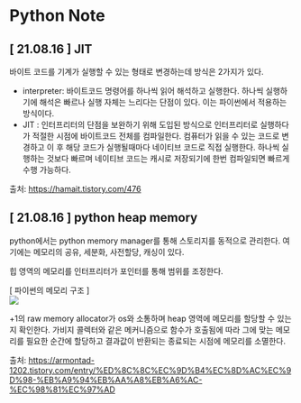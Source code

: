 # Python Note

## [ 21.08.16 ] JIT 
바이트 코드를 기계가 실행할 수 있는 형태로 변경하는데 방식은 2가지가 있다.
- interpreter: 바이트코드 명령어를 하나씩 읽어 해석하고 실행한다. 하나씩 실행하기에 해석은 빠르나 실행 자체는 느리다는 단점이 있다. 이는 파이썬에서 적용하는 방식이다.
- JIT : 인터프리터의 단점을 보완하기 위해 도입된 방식으로 인터프리터로 실행하다가 적절한 시점에 바이트코드 전체를 컴파일한다. 컴퓨터가 읽을 수 있는 코드로 변경하고 이 후 해당 코드가 실행될때마다 네이티브 코드로 직접 실행한다. 
하나씩 실행하는 것보다 빠르며 네이티브 코드는 캐시로 저장되기에 한번 컴파일되면 빠르게 수행 가능하다.

출처: https://hamait.tistory.com/476

## [ 21.08.16 ] python heap memory
python에서는 python memory manager를 통해 스토리지를 동적으로 관리한다. 여기에는 메모리의 공유, 세분화, 사전할당, 캐싱이 있다.

힙 영역의 메모리를 인터프리터가 포인터를 통해 범위를 조정한다.

[ 파이썬의 메모리 구조 ]    
![](https://img1.daumcdn.net/thumb/R1280x0/?scode=mtistory2&fname=https%3A%2F%2Fblog.kakaocdn.net%2Fdn%2FHcHSy%2FbtqyfM968FQ%2FFck3dNkPczLfRMKkmr5ii1%2Fimg.png)

+1의 raw memory allocator가 os와 소통하며 heap 영역에 메모리를 할당할 수 있는지 확인한다. 가비지 콜렉터와 같은 메커니즘으로 함수가 호출됨에 따라 그에 맞는 메모리를 필요한 순간에 할당하고 결과값이 반환되는 종료되는 시점에 메모리를 소멸한다. 

출처: https://armontad-1202.tistory.com/entry/%ED%8C%8C%EC%9D%B4%EC%8D%AC%EC%9D%98-%EB%A9%94%EB%AA%A8%EB%A6%AC-%EC%98%81%EC%97%AD
